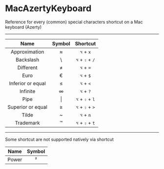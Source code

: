 # MacAzertyKeyboard
Reference for every (common) special characters shortcut on a Mac keyboard (Azerty)

---

| Name              | Symbol        | Shortcut                 |
| :---------------: |:-------------:| :-----------------------:|
| Approximation     | ≈             | `⌥` + `x`                |
| Backslash         | \\            | `⌥` + `⇧` + `/`          |
| Different         | ≠             | `⌥` + `=`                |
| Euro              | €             | `⌥` + `$`                |
| Inferior or equal | ≤             | `⌥` + `<`                |
| Infinite          | ∞             | `⌥` + `?`                |
| Pipe              | \|            | `⌥` + `⇧` + `l`          |
| Superior or equal | ≥             | `⌥` + `⇧` + `>`          |
| Tilde             | ~             | `⌥` + `n`                |
| Trademark         | ™             | `⌥` + `⇧` + `t`          |

---

Some shortcut are not supported natively via shortcut

| Name              | Symbol        |
| :---------------: |:-------------:|
| Power             | ²             |
